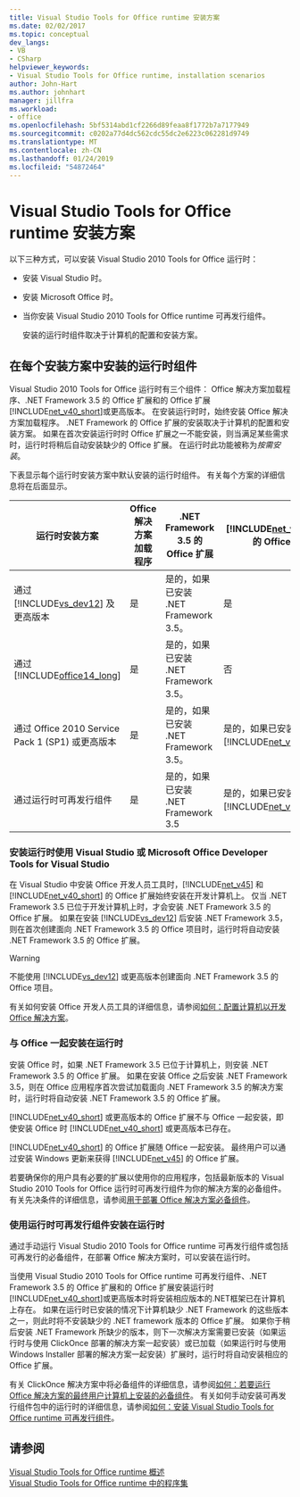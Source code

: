 ```yaml
---
title: Visual Studio Tools for Office runtime 安装方案
ms.date: 02/02/2017
ms.topic: conceptual
dev_langs:
- VB
- CSharp
helpviewer_keywords:
- Visual Studio Tools for Office runtime, installation scenarios
author: John-Hart
ms.author: johnhart
manager: jillfra
ms.workload:
- office
ms.openlocfilehash: 5bf5314abd1cf2266d89feaa8f1772b7a7177949
ms.sourcegitcommit: c0202a77d4dc562cdc55dc2e6223c062281d9749
ms.translationtype: MT
ms.contentlocale: zh-CN
ms.lasthandoff: 01/24/2019
ms.locfileid: "54872464"
---
```

# <a name="visual-studio-tools-for-office-runtime-installation-scenarios"></a>Visual Studio Tools for Office runtime 安装方案
  以下三种方式，可以安装 Visual Studio 2010 Tools for Office 运行时：  
  
- 安装 Visual Studio 时。  
  
- 安装 Microsoft Office 时。  
  
- 当你安装 Visual Studio 2010 Tools for Office runtime 可再发行组件。  
  
  安装的运行时组件取决于计算机的配置和安装方案。  
  
## <a name="runtime-components-that-are-installed-in-each-installation-scenario"></a>在每个安装方案中安装的运行时组件  
 Visual Studio 2010 Tools for Office 运行时有三个组件： Office 解决方案加载程序、.NET Framework 3.5 的 Office 扩展和的 Office 扩展[!INCLUDE[net_v40_short](../sharepoint/includes/net-v40-short-md.md)]或更高版本。 在安装运行时时，始终安装 Office 解决方案加载程序。 .NET Framework 的 Office 扩展的安装取决于计算机的配置和安装方案。 如果在首次安装运行时时 Office 扩展之一不能安装，则当满足某些需求时，运行时将稍后自动安装缺少的 Office 扩展。 在运行时此功能被称为*按需安装*。  
  
 下表显示每个运行时安装方案中默认安装的运行时组件。 有关每个方案的详细信息将在后面显示。  
  
|运行时安装方案|Office 解决方案加载程序|.NET Framework 3.5 的 Office 扩展|[!INCLUDE[net_v40_short](../sharepoint/includes/net-v40-short-md.md)] 的 Office 扩展|[!INCLUDE[net_v45](../vsto/includes/net-v45-md.md)] 的 Office 扩展|  
|-----------------------------------|----------------------------|--------------------------------------------------| - |---------------------------------------------------------------------------|  
|通过 [!INCLUDE[vs_dev12](../vsto/includes/vs-dev12-md.md)] 及更高版本|是|是的，如果已安装 .NET Framework 3.5。|是|是|  
|通过 [!INCLUDE[office14_long](../vsto/includes/office14-long-md.md)]|是|是的，如果已安装 .NET Framework 3.5。|否|否|  
|通过 Office 2010 Service Pack 1 (SP1) 或更高版本|是|是的，如果已安装 .NET Framework 3.5。|是的，如果已安装 [!INCLUDE[net_v40_short](../sharepoint/includes/net-v40-short-md.md)]。|否|  
|通过运行时可再发行组件|是|是的，如果已安装 .NET Framework 3.5|是的，如果已安装 [!INCLUDE[net_v40_short](../sharepoint/includes/net-v40-short-md.md)]。|是的，如果已安装 [!INCLUDE[net_v45](../vsto/includes/net-v45-md.md)]。|  
  
### <a name="install-the-runtime-with-visual-studio-or-the-microsoft-office-developer-tools-for-visual-studio"></a>安装运行时使用 Visual Studio 或 Microsoft Office Developer Tools for Visual Studio  
 在 Visual Studio 中安装 Office 开发人员工具时，[!INCLUDE[net_v45](../vsto/includes/net-v45-md.md)] 和 [!INCLUDE[net_v40_short](../sharepoint/includes/net-v40-short-md.md)] 的 Office 扩展始终安装在开发计算机上。 仅当 .NET Framework 3.5 已位于开发计算机上时，才会安装 .NET Framework 3.5 的 Office 扩展。 如果在安装 [!INCLUDE[vs_dev12](../vsto/includes/vs-dev12-md.md)] 后安装 .NET Framework 3.5，则在首次创建面向 .NET Framework 3.5 的 Office 项目时，运行时将自动安装 .NET Framework 3.5 的 Office 扩展。  
  
> [!WARNING]  
>  不能使用 [!INCLUDE[vs_dev12](../vsto/includes/vs-dev12-md.md)] 或更高版本创建面向 .NET Framework 3.5 的 Office 项目。  
  
 有关如何安装 Office 开发人员工具的详细信息，请参阅[如何：配置计算机以开发 Office 解决方案](../vsto/how-to-configure-a-computer-to-develop-office-solutions.md)。  
  
### <a name="install-the-runtime-with-office"></a>与 Office 一起安装在运行时  
 安装 Office 时，如果 .NET Framework 3.5 已位于计算机上，则安装 .NET Framework 3.5 的 Office 扩展。 如果在安装 Office 之后安装 .NET Framework 3.5，则在 Office 应用程序首次尝试加载面向 .NET Framework 3.5 的解决方案时，运行时将自动安装 .NET Framework 3.5 的 Office 扩展。  
  
 [!INCLUDE[net_v40_short](../sharepoint/includes/net-v40-short-md.md)] 或更高版本的 Office 扩展不与 Office 一起安装，即使安装 Office 时 [!INCLUDE[net_v40_short](../sharepoint/includes/net-v40-short-md.md)] 或更高版本已存在。  
  
 [!INCLUDE[net_v40_short](../sharepoint/includes/net-v40-short-md.md)] 的 Office 扩展随 Office 一起安装。 最终用户可以通过安装 Windows 更新来获得 [!INCLUDE[net_v45](../vsto/includes/net-v45-md.md)] 的 Office 扩展。  
  
 若要确保你的用户具有必要的扩展以使用你的应用程序，包括最新版本的 Visual Studio 2010 Tools for Office 运行时可再发行组件为你的解决方案的必备组件。 有关先决条件的详细信息，请参阅[用于部署 Office 解决方案必备组件](https://msdn.microsoft.com/9f672809-43a3-40a1-9057-397ce3b5126e)。  
  
### <a name="install-the-runtime-by-using-the-runtime-redistributable"></a>使用运行时可再发行组件安装在运行时  
 通过手动运行 Visual Studio 2010 Tools for Office runtime 可再发行组件或包括可再发行的必备组件，在部署 Office 解决方案时，可以安装在运行时。  
  
 当使用 Visual Studio 2010 Tools for Office runtime 可再发行组件、.NET Framework 3.5 的 Office 扩展和的 Office 扩展安装运行时[!INCLUDE[net_v40_short](../sharepoint/includes/net-v40-short-md.md)]或更高版本时将安装相应版本的.NET框架已在计算机上存在。 如果在运行时已安装的情况下计算机缺少 .NET Framework 的这些版本之一，则此时将不安装缺少的 .NET framework 版本的 Office 扩展。 如果你于稍后安装 .NET Framework 所缺少的版本，则下一次解决方案需要已安装（如果运行时与使用 ClickOnce 部署的解决方案一起安装）或已加载（如果运行时与使用 Windows Installer 部署的解决方案一起安装）扩展时，运行时将自动安装相应的 Office 扩展。  
  
 有关 ClickOnce 解决方案中将必备组件的详细信息，请参阅[如何：若要运行 Office 解决方案的最终用户计算机上安装的必备组件](https://msdn.microsoft.com/74dd2c52-838f-4abf-b2b4-4d7b0c2a0a98)。 有关如何手动安装可再发行组件包中的运行时的详细信息，请参阅[如何：安装 Visual Studio Tools for Office runtime 可再发行组件](../vsto/how-to-install-the-visual-studio-tools-for-office-runtime-redistributable.md)。  
  
## <a name="see-also"></a>请参阅  
 [Visual Studio Tools for Office runtime 概述](../vsto/visual-studio-tools-for-office-runtime-overview.md)   
 [Visual Studio Tools for Office runtime 中的程序集](../vsto/assemblies-in-the-visual-studio-tools-for-office-runtime.md)  
